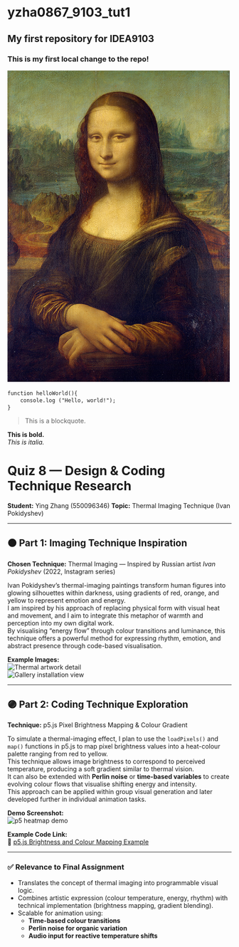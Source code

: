 # yzha0867_9103_tut1

## My first repository for IDEA9103


### This is my first local change to the repo!

![An image of the Mona Lisa](readmeImages/Mona_Lisa_by_Leonardo_da_Vinci_500_x_700.jpg)


```
function helloWorld(){
    console.log ("Hello, world!");
}
```

>This is a blockquote.

**This is bold.** 
<br>*This is italia.*

# Quiz 8 — Design & Coding Technique Research  
**Student:** Ying Zhang (550096346)
**Topic:** Thermal Imaging Technique (Ivan Pokidyshev)

---

## 🟠 Part 1: Imaging Technique Inspiration  
**Chosen Technique:** Thermal Imaging — Inspired by Russian artist *Ivan Pokidyshev* (2022, Instagram series)

Ivan Pokidyshev’s thermal-imaging paintings transform human figures into glowing silhouettes within darkness, using gradients of red, orange, and yellow to represent emotion and energy.  
I am inspired by his approach of replacing physical form with visual heat and movement, and I aim to integrate this metaphor of warmth and perception into my own digital work.  
By visualising “energy flow” through colour transitions and luminance, this technique offers a powerful method for expressing rhythm, emotion, and abstract presence through code-based visualisation.  

**Example Images:**  
![Thermal artwork detail](IMG_6475.jpg)  
![Gallery installation view](IMG_6477.jpg)

---

## 🟣 Part 2: Coding Technique Exploration  
**Technique:** p5.js Pixel Brightness Mapping & Colour Gradient  

To simulate a thermal-imaging effect, I plan to use the `loadPixels()` and `map()` functions in p5.js to map pixel brightness values into a heat-colour palette ranging from red to yellow.  
This technique allows image brightness to correspond to perceived temperature, producing a soft gradient similar to thermal vision.  
It can also be extended with **Perlin noise** or **time-based variables** to create evolving colour flows that visualise shifting energy and intensity.  
This approach can be applied within group visual generation and later developed further in individual animation tasks.  

**Demo Screenshot:**  
![p5 heatmap demo](https://p5js.org/assets/examples/learn/brightness-map.png)

**Example Code Link:**  
🔗 [p5.js Brightness and Colour Mapping Example](https://editor.p5js.org/codingtrain/sketches/4UYGWUJkN)

---

### ✅ Relevance to Final Assignment  
- Translates the concept of thermal imaging into programmable visual logic.  
- Combines artistic expression (colour temperature, energy, rhythm) with technical implementation (brightness mapping, gradient blending).  
- Scalable for animation using:  
  - **Time-based colour transitions**  
  - **Perlin noise for organic variation**  
  - **Audio input for reactive temperature shifts**

